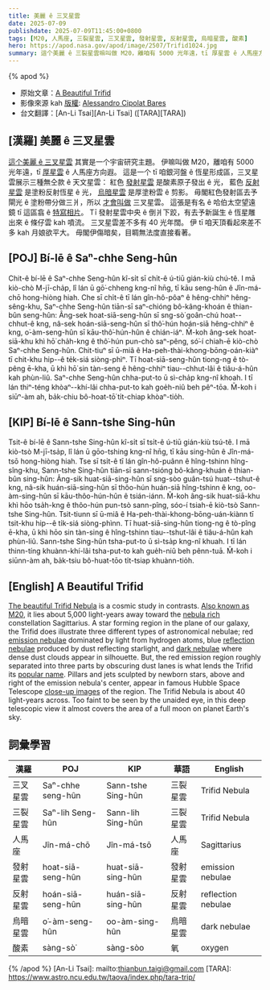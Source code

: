 ```yaml
---
title: 美麗 ê 三叉星雲
date: 2025-07-09
publishdate: 2025-07-09T11:45:00+0800
tags: [M20, 人馬座, 三裂星雲, 三叉星雲, 發射星雲, 反射星雲, 烏暗星雲, 酸素]
hero: https://apod.nasa.gov/apod/image/2507/Trifid1024.jpg
summary: 這个美麗 ê 三裂星雲嘛叫做 M20，離咱有 5000 光年遠，tī 厚星雲 ê 人馬座方向遐。
---
```


{% apod %}

- 原始文章：[A Beautiful Trifid](https://apod.nasa.gov/apod/ap250709.html)
- 影像來源 kah [版權][Copyright]: [Alessandro Cipolat Bares][Alessandro_Cipolat_Bares]
- 台文翻譯：[An-Li Tsai][An-Li Tsai] ([TARA][TARA])


## [漢羅] 美麗 ê 三叉星雲
[這个美麗 ê 三叉星雲][The_beautiful_Trifid_Nebula] 其實是一个宇宙研究主題。
伊嘛叫做 M20，離咱有 5000 光年遠，tī [厚星雲][nebula_rich] ê 人馬座方向遐。
這是一个 tī 咱銀河盤 ê 恆星形成區，三叉星雲展示三種無仝款 ê 天文星雲：
紅色 [發射星雲][emission_nebulae] 是酸素原子發出 ê 光，
藍色 [反射星雲][reflection_nebulae] 是塗粉反射恆星 ê 光，
[烏暗星雲][dark_nebulae] 是厚塗粉雲 ê 剪影。
毋閣紅色發射區去予閘光 ê 塗粉帶分做三爿，所以 [才會叫做][popular_name] 三叉星雲。
這張是有名 ê 哈伯太空望遠鏡 tī 這區翕 ê [特寫相片][close_up_images]。
Tī 發射星雲中央 ê 倒爿下跤，有去予新誕生 ê 恆星雕出來 ê 條仔雲 kah 噴流。
三叉星雲差不多有 40 光年闊。
伊 tī 咱天頂看起來差不多 kah 月娘欲平大。
毋閣伊傷暗矣，目睭無法度直接看著。

## [POJ] Bí-lē ê Saⁿ-chhe Seng-hûn
Chit-ê bí-lē ê Saⁿ-chhe Seng-hûn kî-si̍t sī chi̍t-ê ú-tiū gián-kiù chú-tê.
I mā kiò-chò M-jī-cha̍p, lî lán ū gō͘-chheng kng-nî hn̄g, tī kāu seng-hûn ê Jîn-má-chō hong-hiòng hiah.
Che sī chi̍t-ê tī lán gîn-hô-pôaⁿ ê hêng-chhiⁿ hêng-sêng-khu, Saⁿ-chhe Seng-hûn tiān-sī saⁿ-chióng bô-kâng-khoán ê thian-bûn seng-hûn:
Âng-sek hoat-siā-seng-hûn sī sng-sò͘ goân-chú hoat--chhut-ê kng,
nâ-sek hoán-siā-seng-hûn sī thô͘-hún hoán-siā hêng-chhiⁿ ê kng,
o͘-àm-seng-hûn sī kāu-thô͘-hún-hûn ê chián-iáⁿ.
M̄-koh âng-sek hoat-siā-khu khì hō͘ cha̍h-kng ê thô͘-hún pun-chò saⁿ-pêng, só͘-í chiah-ē kiò-chò Saⁿ-chhe Seng-hûn.
Chit-tiuⁿ sī ū-miâ ê Ha-peh-thài-khong-bōng-oán-kiàⁿ tī chit-khu hip--ê te̍k-siá siòng-phìⁿ.
Tī hoat-siā-seng-hûn tiong-ng ê tò-pêng ē-kha, ū khì hō͘ sin tàn-seng ê hêng-chhiⁿ tiau--chhut-lâi ê tiâu-á-hûn kah phùn-liû.
Saⁿ-chhe Seng-hûn chha-put-to ū sì-cha̍p kng-nî khoah.
I tī lán thiⁿ-téng khòaⁿ--khí-lâi chha-put-to kah goe̍h-niû beh pêⁿ-tōa.
M̄-koh i siūⁿ-àm ah, ba̍k-chiu bô-hoat-tō͘ ti̍t-chiap khòaⁿ-tio̍h.

## [KIP] Bí-lē ê Sann-tshe Sing-hûn
Tsit-ê bí-lē ê Sann-tshe Sing-hûn kî-si̍t sī tsi̍t-ê ú-tiū gián-kiù tsú-tê.
I mā kiò-tsò M-jī-tsa̍p, lî lán ū gōo-tshing kng-nî hn̄g, tī kāu sing-hûn ê Jîn-má-tsō hong-hiòng hiah.
Tse sī tsi̍t-ê tī lán gîn-hô-puânn ê hîng-tshinn hîng-sîng-khu, Sann-tshe Sing-hûn tiān-sī sann-tsióng bô-kâng-khuán ê thian-bûn sing-hûn:
Âng-sik huat-siā-sing-hûn sī sng-sòo guân-tsú huat--tshut-ê kng,
nâ-sik huán-siā-sing-hûn sī thôo-hún huán-siā hîng-tshinn ê kng,
oo-àm-sing-hûn sī kāu-thôo-hún-hûn ê tsián-iánn.
M̄-koh âng-sik huat-siā-khu khì hōo tsa̍h-kng ê thôo-hún pun-tsò sann-pîng, sóo-í tsiah-ē kiò-tsò Sann-tshe Sing-hûn.
Tsit-tiunn sī ū-miâ ê Ha-peh-thài-khong-bōng-uán-kiànn tī tsit-khu hip--ê ti̍k-siá siòng-phìnn.
Tī huat-siā-sing-hûn tiong-ng ê tò-pîng ē-kha, ū khì hōo sin tàn-sing ê hîng-tshinn tiau--tshut-lâi ê tiâu-á-hûn kah phùn-liû.
Sann-tshe Sing-hûn tsha-put-to ū sì-tsa̍p kng-nî khuah.
I tī lán thinn-tíng khuànn-khí-lâi tsha-put-to kah gue̍h-niû beh pênn-tuā.
M̄-koh i siūnn-àm ah, ba̍k-tsiu bô-huat-tōo ti̍t-tsiap khuànn-tio̍h.

## [English] A Beautiful Trifid

[The beautiful Trifid Nebula][The_beautiful_Trifid_Nebula] is a cosmic study in contrasts.
[Also known as M20][Also_known_as_M20], it lies about 5,000 light-years away toward the [nebula rich][nebula_rich] constellation Sagittarius.
A star forming region in the plane of our galaxy, the Trifid does illustrate three different types of astronomical nebulae; red [emission nebulae][emission_nebulae] dominated by light from hydrogen atoms, blue [reflection nebulae][reflection_nebulae] produced by dust reflecting starlight, and [dark nebulae][dark_nebulae] where dense dust clouds appear in silhouette.
But, the red emission region roughly separated into three parts by obscuring dust lanes is what lends the Trifid its [popular name][popular_name].
Pillars and jets sculpted by newborn stars, above and right of the emission nebula's center, appear in famous Hubble Space Telescope [close-up images][close_up_images] of the region.
The Trifid Nebula is about 40 light-years across.
Too faint to be seen by the unaided eye, in this deep telescopic view it almost covers the area of a full moon on planet Earth's sky.

## 詞彙學習
|漢羅|POJ|KIP|華語|English|
|-|-|-|-|-|
|三叉星雲|Saⁿ-chhe seng-hûn|Sann-tshe Sing-hûn|三裂星雲|Trifid Nebula|
|三裂星雲|Saⁿ-lih Seng-hûn|Sann-lih Sing-hûn|三裂星雲|Trifid Nebula|
|人馬座|Jîn-má-chō|Jîn-má-tsō|人馬座|Sagittarius|
|發射星雲|hoat-siā-seng-hûn|huat-siā-sing-hûn|發射星雲|emission nebulae|
|反射星雲|hoán-siā-seng-hûn|huán-siā-sing-hûn|反射星雲|reflection nebulae|
|烏暗星雲|o͘-àm-seng-hûn|oo-àm-sing-hûn|烏暗星雲|dark nebulae|
|酸素|sàng-sò͘|sàng-sòo|氧|oxygen|

{% /apod %}
[An-Li Tsai]: mailto:thianbun.taigi@gmail.com
[TARA]: https://www.astro.ncu.edu.tw/taova/index.php/tara-trip/

[copyright]: https://apod.nasa.gov/apod/fap/lib/about_apod.html#srapply
[License3]: https://creativecommons.org/licenses/by-nc-nd/3.0/
[License2]:https://creativecommons.org/licenses/by-nc-nd/2.0/

[The_beautiful_Trifid_Nebula]:https://www.flickr.com/photos/astrobares/53936303451/in/album-72177720319791096
[Also_known_as_M20]:https://science.nasa.gov/mission/hubble/science/explore-the-night-sky/hubble-messier-catalog/messier-20/
[nebula_rich]:https://apod.nasa.gov/apod/ap250625.html
[emission_nebulae]:https://apod.nasa.gov/apod/ap080424.html
[reflection_nebulae]:https://apod.nasa.gov/apod/ap090521.html
[dark_nebulae]:https://apod.nasa.gov/apod/ap090522.html
[popular_name]:http://en.wikipedia.org/wiki/Trifid_Nebula
[close_up_images]:https://hubblesite.org/contents/media/images/1999/42/915-Image.html
[Alessandro_Cipolat_Bares]:https://www.flickr.com/photos/astrobares/
[Copyright]:lib/about_apod.html#srapply